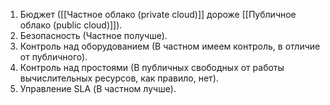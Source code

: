 1. Бюджет ([[Частное облако (private cloud)]] дороже [[Публичное облако (public cloud)]]).
2. Безопасность (Частное получше).
3. Контроль над оборудованием (В частном имеем контроль, в отличие от публичного).
4. Контроль над простоями (В публичных свободных от работы вычислительных ресурсов, как правило, нет).
5. Управление SLA (В частном лучше).